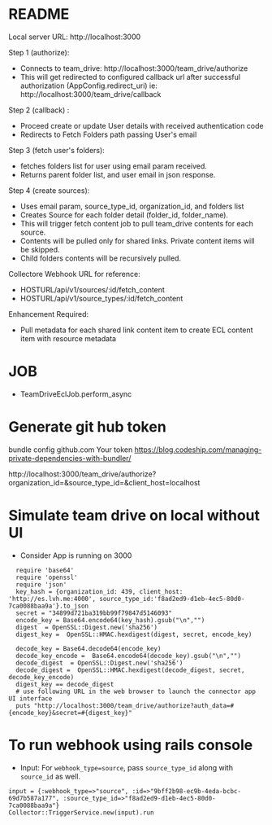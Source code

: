 # README

Local server URL: http://localhost:3000

Step 1 (authorize):
- Connects to team_drive: http://localhost:3000/team_drive/authorize
- This will get redirected to configured callback url after successful authorization (AppConfig.redirect_uri) ie: http://localhost:3000/team_drive/callback

Step 2 (callback) :
- Proceed create or update User details with received authentication code
- Redirects to Fetch Folders path passing User's email

Step 3 (fetch user's folders):
- fetches folders list for user using email param received.
- Returns parent folder list, and user email in json response.

Step 4 (create sources):
- Uses email param, source_type_id, organization_id, and folders list
- Creates Source for each folder detail (folder_id, folder_name).
- This will trigger fetch content job to pull team_drive contents for each source.
- Contents will be pulled only for shared links. Private content items will be skipped.
- Child folders contents will be recursively pulled.

Collectore Webhook URL for reference:
- HOSTURL/api/v1/sources/:id/fetch_content
- HOSTURL/api/v1/source_types/:id/fetch_content

Enhancement Required:
- Pull metadata for each shared link content item to create ECL content item
  with resource metadata

# JOB
- TeamDriveEclJob.perform_async

# Generate git hub token 
bundle config github.com Your token
https://blog.codeship.com/managing-private-dependencies-with-bundler/

http://localhost:3000/team_drive/authorize?organization_id=&source_type_id=&client_host=localhost
# Simulate team drive on local without UI
  - Consider App is running on 3000
```
  require 'base64'
  require 'openssl'
  require 'json'
  key_hash = {organization_id: 439, client_host: 'http://es.lvh.me:4000', source_type_id:'f8ad2ed9-d1eb-4ec5-80d0-7ca0088baa9a'}.to_json
  secret = "34899d721ba319bb99f79847d5146093"
  encode_key = Base64.encode64(key_hash).gsub("\n","")
  digest  = OpenSSL::Digest.new('sha256')
  digest_key =  OpenSSL::HMAC.hexdigest(digest, secret, encode_key)

  decode_key = Base64.decode64(encode_key)
  decode_key_encode =  Base64.encode64(decode_key).gsub("\n","")
  decode_digest  = OpenSSL::Digest.new('sha256')
  decode_digest =  OpenSSL::HMAC.hexdigest(decode_digest, secret, decode_key_encode)
  digest_key == decode_digest
  # use following URL in the web browser to launch the connector app UI interface
  puts "http://localhost:3000/team_drive/authorize?auth_data=#{encode_key}&secret=#{digest_key}"
```
 # To run webhook using rails console
  - Input: For `webhook_type=source`, pass `source_type_id` along with `source_id` as well. 
```
input = {:webhook_type=>"source", :id=>"9bff2b98-ec9b-4eda-bcbc-69d7b587a177", :source_type_id=>"f8ad2ed9-d1eb-4ec5-80d0-7ca0088baa9a"}
Collector::TriggerService.new(input).run
```